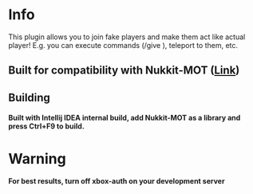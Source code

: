 # Info
This plugin allows you to join fake players and make them act like actual player!
E.g. you can execute commands (/give <name> <item> <amount>), teleport to them, etc.

## Built for compatibility with Nukkit-MOT ([Link](https://github.com/MemoriesOfTime/Nukkit-MOT))

## Building 
#### Built with Intellij IDEA internal build, add Nukkit-MOT as a library and press Ctrl+F9 to build.

# Warning
#### For best results, turn off xbox-auth on your development server